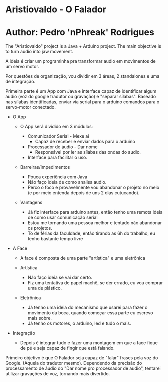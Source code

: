 # Aristiovaldo - O Falador
# Author: Pedro 'nPhreak' Rodrigues

The "Aristiovaldo" project is a Java + Arduino project. The main objective is to turn audio into jaw movement.

A ideia é criar um programinha pra transformar audio em movimentos de um servo motor.

Por questões de organização, vou dividir em 3 áreas, 2 standalones e uma de integração.

Primeira parte é um App com Java e interface capaz de identificar algum áudio (voz do google tradutor ou gravação) e "separar sílabas".
Baseado nas sílabas identificadas, enviar via serial para o arduino comandos para o servo-motor conectado.
    
- O App
    - O App será dividido em 3 módulos:
        - Comunicador Serial - Mexe aí
            - Capaz de receber e enviar dados para o arduino
        - Processador de áudio - Dar nome
            - Responsável por ler as sílabas das ondas do audio.
        - Interface para facilitar o uso.

    - Barreiras/Impedimentos
        - Pouca experiência com Java
        - Não faço ideia de como analisa audio.
        - Perco o foco e provavelmente vou abandonar o projeto no meio (e por meio entenda depois de uns 2 dias cutucando).

    - Vantagens
        - Já fiz interface para arduino antes, então tenho uma remota ideia de como usar comunicação serial
        - Estou me tornando uma pessoa melhor e tentado não abandonar os projetos.
        - To de férias da faculdade, então tirando as 6h do trabalho, eu tenho bastante tempo livre


- A Face
    - A face é composta de uma parte "artística" e uma eletrônica

    - Artística
        - Não faço ideia se vai dar certo.
        - Fiz uma tentativa de papel machê, se der errado, eu vou comprar uma de plástico. 
    
    - Eletrônica
        - Já tenho uma ideia do mecanismo que usarei para fazer o movimento da boca, quando começar essa parte eu escrevo mais sobre.
        - Já tenho os motores, o arduino, led e tudo o mais.

- Integração
    - Depois é integrar tudo e fazer uma montagem em que a face fique de pé e seja capaz de fingir que está falando.


Primeiro objetivo é que O Falador seja capaz de "falar" frases pela voz do Google. (Aquela do tradutor mesmo).
Dependendo da precisão do processamento de áudio do "Dar nome pro processador de audio", tentarei utilizar gravações de voz, tornando mais divertido.
